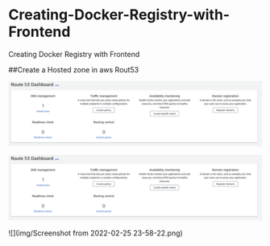 # Creating-Docker-Registry-with-Frontend
Creating Docker Registry with Frontend

##Create a Hosted zone in aws Rout53

![alt text](https://github.com/SuryakiranSubramaniam/Creating-Docker-Registry-with-Frontend/blob/main/img/rout53.png)

![alt text](https://github.com/SuryakiranSubramaniam/Creating-Docker-Registry-with-Frontend/blob/main/img/Screenshot%20from%202022-02-25%2023-58-22.png)

![](img/Screenshot from 2022-02-25 23-58-22.png)
